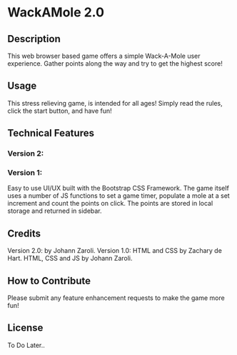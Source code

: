# WackAMole 2.0
## Description
This web browser based game offers a simple Wack-A-Mole user experience. Gather points along the way and try to get the highest score!
## Usage
This stress relieving game, is intended for all ages! Simply read the rules, click the start button, and have fun!
## Technical Features
### Version 2:
### Version 1:
Easy to use UI/UX built with the Bootstrap CSS Framework. The game itself uses a number of JS functions to set a game timer, populate a mole at a set increment and count the points on click. The points are stored in local storage and returned in sidebar. 
## Credits
Version 2.0: by Johann Zaroli.
Version 1.0: HTML and CSS by Zachary de Hart. HTML, CSS and JS by Johann Zaroli.
## How to Contribute
Please submit any feature enhancement requests to make the game more fun!
## License
To Do Later..